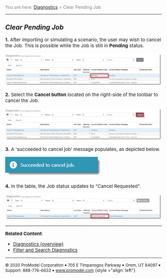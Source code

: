 ﻿
<span style="color:grey">
<span style="font-size:14px">

You are here: [Diagnostics](C:/_git/ProModelAutodeskEdition/PorfolioSimulator.Help/wwwroot/Help/Docs/Diagnostics1/Diagnostics.md) > Clear Pending Job

</span>
</span></span>

----
## _**Clear Pending Job**_ 

<span style="font-size:15px">

**1.** After importing or simulating a scenario, the user may wish to cancel the Job. This is possible while the Job is still in **Pending** status. 

![Pending Status](PendingStatus.png "Job in Pending Status")

**2.** Select the **Cancel button** located on the right-side of the toolbar to cancel the Job.

![Cancel Job](Cancel.png "Cancel Job")

**3.** A 'succeeded to cancel job' message populates, as depicted below.

![Job Cancelled Notificaton](JobCancelledNotification.png "Notification - Job Cancelled")

**4.** In the table, the Job status updates to "Cancel Requested". 

![Cancel Requested](CancelRequested.png "Job Cancel Requested")

---

**Related Content**:
- [Diagnostics (overview)](C:/_git/ProModelAutodeskEdition/PorfolioSimulator.Help/wwwroot/Help/Docs/Diagnostics1/Diagnostics.md)
- [Filter and Search Diagnostics](C:/_git/ProModelAutodeskEdition/PorfolioSimulator.Help/wwwroot/Help/Docs/Diagnostics1/SearchDiagnostics/SearchDiagnostics.md)
</span>

---

 <span style="font-size:13px"> &copy; 2020 ProModel Corporation ![dot](dot1.png) 705 E Timpanogos Parkway ![dot](dot1.png) Orem, UT 84097 ![dot](dot1.png) Support: 888-776-6633 ![dot](dot1.png) www.promodel.com</span> {style ="align: left"}

